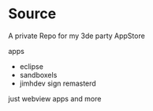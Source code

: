 # Source
A private Repo for my 3de party AppStore 

apps
- eclipse
- sandboxels
- jimhdev sign remasterd

just webview apps and more
